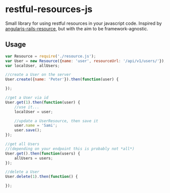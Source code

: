 # restful-resources-js
Small library for using restful resources in your javascript code. Inspired by [angularjs-rails-resource](https://github.com/FineLinePrototyping/angularjs-rails-resource), but with the aim to be framework-agnostic.

## Usage
```javascript
var Resource = require('./resource.js');
var User = new Resource({name: 'user', resourceUrl: '/api/v1/users/'});
var localUser, allUsers;

//create a User on the server
User.create({name: 'Peter'}).then(function(user) {

});

//get a User via id
User.get(1).then(function(user) {
    //use it...
    localUser = user;

    //update a UserResource, then save it
    user.name = 'Sami';
    user.save();
});

//get all Users
//(depending on your endpoint this is probably not *all*) 
User.get().then(function(users) {
    allUsers = users;
});

//delete a User
User.delete(1).then(function() {

});
```
